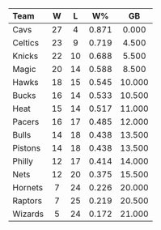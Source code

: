 | Team                             |  W  |  L  |  W%   |   GB   |
|:---------------------------------|:---:|:---:|:-----:|:------:|
| [](/r/clevelandcavs) Cavs        | 27  |  4  | 0.871 | 0.000  |
| [](/r/bostonceltics) Celtics     | 23  |  9  | 0.719 | 4.500  |
| [](/r/nyknicks) Knicks           | 22  | 10  | 0.688 | 5.500  |
| [](/r/orlandomagic) Magic        | 20  | 14  | 0.588 | 8.500  |
| [](/r/atlantahawks) Hawks        | 18  | 15  | 0.545 | 10.000 |
| [](/r/mkebucks) Bucks            | 16  | 14  | 0.533 | 10.500 |
| [](/r/heat) Heat                 | 15  | 14  | 0.517 | 11.000 |
| [](/r/pacers) Pacers             | 16  | 17  | 0.485 | 12.000 |
| [](/r/chicagobulls) Bulls        | 14  | 18  | 0.438 | 13.500 |
| [](/r/detroitpistons) Pistons    | 14  | 18  | 0.438 | 13.500 |
| [](/r/sixers) Philly             | 12  | 17  | 0.414 | 14.000 |
| [](/r/gonets) Nets               | 12  | 20  | 0.375 | 15.500 |
| [](/r/charlottehornets) Hornets  |  7  | 24  | 0.226 | 20.000 |
| [](/r/torontoraptors) Raptors    |  7  | 25  | 0.219 | 20.500 |
| [](/r/washingtonwizards) Wizards |  5  | 24  | 0.172 | 21.000 |